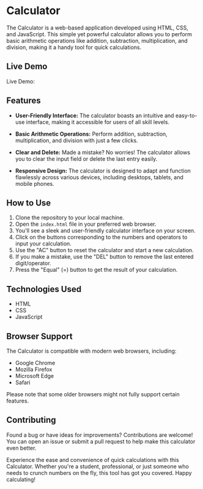 # Calculator

The Calculator is a web-based application developed using HTML, CSS, and JavaScript. This simple yet powerful calculator allows you to perform basic arithmetic operations like addition, subtraction, multiplication, and division, making it a handy tool for quick calculations.

## Live Demo

Live Demo: 
## Features

- **User-Friendly Interface:** The calculator boasts an intuitive and easy-to-use interface, making it accessible for users of all skill levels.

- **Basic Arithmetic Operations:** Perform addition, subtraction, multiplication, and division with just a few clicks.

- **Clear and Delete:** Made a mistake? No worries! The calculator allows you to clear the input field or delete the last entry easily.

- **Responsive Design:** The calculator is designed to adapt and function flawlessly across various devices, including desktops, tablets, and mobile phones.

## How to Use

1. Clone the repository to your local machine.
2. Open the `index.html` file in your preferred web browser.
3. You'll see a sleek and user-friendly calculator interface on your screen.
4. Click on the buttons corresponding to the numbers and operators to input your calculation.
5. Use the "AC" button to reset the calculator and start a new calculation.
6. If you make a mistake, use the "DEL" button to remove the last entered digit/operator.
7. Press the "Equal" (=) button to get the result of your calculation.

## Technologies Used

- HTML
- CSS
- JavaScript

## Browser Support

The Calculator is compatible with modern web browsers, including:

- Google Chrome
- Mozilla Firefox
- Microsoft Edge
- Safari

Please note that some older browsers might not fully support certain features.

## Contributing

Found a bug or have ideas for improvements? Contributions are welcome! You can open an issue or submit a pull request to help make this calculator even better.

Experience the ease and convenience of quick calculations with this Calculator. Whether you're a student, professional, or just someone who needs to crunch numbers on the fly, this tool has got you covered. Happy calculating!
